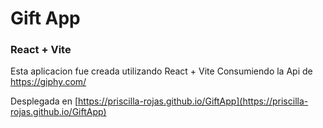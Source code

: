 # Gift App
### React + Vite
Esta aplicacion fue creada utilizando React + Vite
Consumiendo la Api de https://giphy.com/

Desplegada en [https://priscilla-rojas.github.io/GiftApp](https://priscilla-rojas.github.io/GiftApp)
